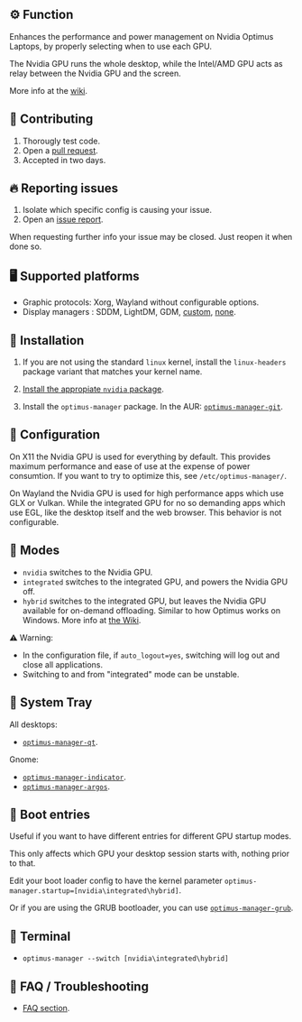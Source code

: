 ## ⚙️ Function

Enhances the performance and power management on Nvidia Optimus Laptops, by properly selecting when to use each GPU.

The Nvidia GPU runs the whole desktop, while the Intel/AMD GPU acts as relay between the Nvidia GPU and the screen.

More info at the [wiki](https://github.com/Askannz/optimus-manager/wiki).


## 🔧 Contributing

1. Thorougly test code.
2. Open a [pull request](https://github.com/Askannz/optimus-manager/pulls).
3. Accepted in two days.


## 🔥 Reporting issues

1. Isolate which specific config is causing your issue.
2. Open an [issue report](https://github.com/Askannz/optimus-manager/issues).

When requesting further info your issue may be closed. Just reopen it when done so.


## 🖥️ Supported platforms

- Graphic protocols: Xorg, Wayland without configurable options.
- Display managers : SDDM, LightDM, GDM, [custom](https://github.com/Askannz/optimus-manager/wiki/FAQ,-common-issues,-troubleshooting#my-display-manager-is-not-sddm-lightdm-nor-sddm), [none](https://github.com/Askannz/optimus-manager/wiki/FAQ,-common-issues,-troubleshooting#i-do-not-use-a-display-manager-i-use-startx-or-xinit).


## 💽 Installation

1. If you are not using the standard `linux` kernel, install the `linux-headers` package variant that matches your kernel name.

2. [Install the appropiate `nvidia` package](https://wiki.archlinux.org/title/NVIDIA#Installation).

3. Install the `optimus-manager` package. In the AUR: [`optimus-manager-git`](https://aur.archlinux.org/packages/optimus-manager-git).


## 📝 Configuration

On X11 the Nvidia GPU is used for everything by default. This provides maximum performance and ease of use at the expense of power consumtion. If you want to try to optimize this, see `/etc/optimus-manager/`.

On Wayland the Nvidia GPU is used for high performance apps which use GLX or Vulkan. While the integrated GPU for no so demanding apps which use EGL, like the desktop itself and the web browser. This behavior is not configurable.


## 🔀 Modes

* `nvidia` switches to the Nvidia GPU.
* `integrated` switches to the integrated GPU, and powers the Nvidia GPU off.
* `hybrid` switches to the integrated GPU, but leaves the Nvidia GPU available for on-demand offloading. Similar to how Optimus works on Windows. More info at [the Wiki](https://github.com/Askannz/optimus-manager/wiki/Nvidia-GPU-offloading-for-%22hybrid%22-mode).

⚠️ Warning:
- In the configuration file, if `auto_logout=yes`, switching will log out and close all applications.
- Switching to and from "integrated" mode can be unstable.


## 📎 System Tray

All desktops:
* [`optimus-manager-qt`](https://github.com/Shatur95/optimus-manager-qt).

Gnome:
* [`optimus-manager-indicator`](https://extensions.gnome.org/extension/2908/optimus-manager-indicator/).
* [`optimus-manager-argos`](https://github.com/inzar98/optimus-manager-argos).


## 🎰 Boot entries

Useful if you want to have different entries for different GPU startup modes.

This only affects which GPU your desktop session starts with, nothing prior to that.

Edit your boot loader config to have the kernel parameter `optimus-manager.startup=[nvidia\integrated\hybrid]`.

Or if you are using the GRUB bootloader, you can use [`optimus-manager-grub`](https://github.com/hakasapl/optimus-manager-grub).


## 📜 Terminal

- `optimus-manager --switch [nvidia\integrated\hybrid]`


## 🤔 FAQ / Troubleshooting

- [FAQ section](https://github.com/Askannz/optimus-manager/wiki/FAQ,-common-issues,-troubleshooting).
